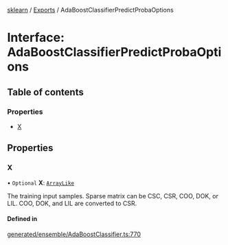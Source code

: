 [sklearn](../readme.md) / [Exports](../modules.md) / AdaBoostClassifierPredictProbaOptions

# Interface: AdaBoostClassifierPredictProbaOptions

## Table of contents

### Properties

- [X](AdaBoostClassifierPredictProbaOptions.md#x)

## Properties

### X

• `Optional` **X**: [`ArrayLike`](../modules.md#arraylike)

The training input samples. Sparse matrix can be CSC, CSR, COO, DOK, or LIL. COO, DOK, and LIL are converted to CSR.

#### Defined in

[generated/ensemble/AdaBoostClassifier.ts:770](https://github.com/transitive-bullshit/scikit-learn-ts/blob/367336a/packages/sklearn/src/generated/ensemble/AdaBoostClassifier.ts#L770)
